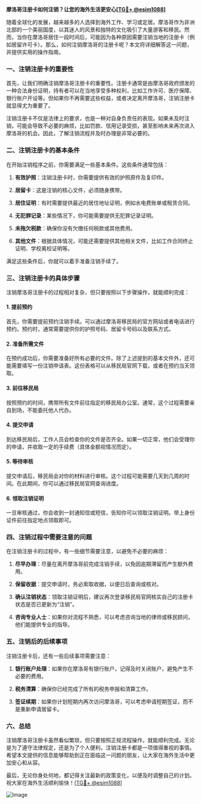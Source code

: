 **摩洛哥注册卡如何注销？让您的海外生活更安心[[TG💪+ @esim1088](https://t.me/s/esim1088)]**

随着全球化的发展，越来越多的人选择到海外工作、学习或定居。摩洛哥作为非洲北部的一个美丽国度，以其迷人的风景和独特的文化吸引了大量游客和移民。然而，当你在摩洛哥居住一段时间后，可能因为各种原因需要注销当地的注册卡（例如居留许可卡）。那么，如何注销摩洛哥的注册卡呢？本文将详细解答这一问题，并提供实用的操作指南。

### 一、注销注册卡的重要性

首先，让我们明确注销摩洛哥注册卡的重要性。注册卡通常是由摩洛哥政府颁发的一种合法身份证明，持有者可以在当地享受多种权利，比如工作许可、医疗保障、银行账户开设等。但如果你不再需要这些权益，或者决定离开摩洛哥，注销注册卡就显得尤为重要了。

注销注册卡不仅是法律上的要求，也是一种对自身负责任的表现。如果未及时注销，可能会导致不必要的麻烦，比如罚款、信用记录受损，甚至影响未来再次进入摩洛哥的机会。因此，了解注销流程并及时办理是非常必要的。

### 二、注销注册卡的基本条件

在开始注销程序之前，你需要满足一些基本条件。这些条件通常包括：

1. **有效护照**：注销注册卡时，你需要提供有效的护照原件及复印件。
   
2. **居留卡**：这是注销的核心文件，必须随身携带。

3. **居住证明**：有时需要提供最近的居住地址证明，例如水电费账单或租赁合同。

4. **无犯罪记录**：某些情况下，你可能需要提供无犯罪记录证明。

5. **未拖欠税款**：确保你没有欠缴任何税款或其他费用。

6. **其他文件**：根据具体情况，可能还需要提供其他相关文件，比如工作合同终止证明、学校离校证明等。

满足这些条件后，你就可以着手准备注销手续了。

### 三、注销注册卡的具体步骤

注销摩洛哥注册卡的过程相对复杂，但只要按照以下步骤操作，就能顺利完成：

#### 1. 提前预约

首先，你需要提前预约注销手续。可以通过摩洛哥移民局的官方网站或者电话进行预约。预约时，通常需要提供你的护照号码、居留卡号码以及联系方式。

#### 2. 准备所需文件

在预约成功后，你需要准备好所有必要的文件。除了上述提到的基本文件外，还可能需要填写一份注销申请表。这份表格可以从移民局官网下载，或者在预约当天领取。

#### 3. 前往移民局

按照预约的时间，携带所有文件前往指定的移民局办公室。通常，这个过程需要亲自到场，不能委托他人代办。

#### 4. 提交申请

到达移民局后，工作人员会检查你的文件是否齐全。如果一切正常，他们会受理你的申请，并收取一定的手续费（具体金额视情况而定）。

#### 5. 等待审核

提交申请后，移民局会对你的材料进行审核。这个过程可能需要几天到几周的时间。在此期间，你可以通过移民局官网查询进度。

#### 6. 领取注销证明

一旦审核通过，你会收到一封通知信或短信，告知你可以领取注销证明。带上身份证件前往指定地点领取即可。

### 四、注销过程中需要注意的问题

在注销注册卡的过程中，有一些细节需要注意，以避免不必要的麻烦：

1. **尽早办理**：尽量在离开摩洛哥前完成注销手续，以免因逾期滞留而产生额外费用。

2. **保留收据**：提交申请时，务必索取收据，以便日后查询或核对。

3. **确认注销状态**：领取注销证明后，建议再次登录移民局官网核实自己的注册卡状态是否已更新为“注销”。

4. **咨询专业人士**：如果你对流程不熟悉，可以考虑咨询当地的律师或移民顾问，他们能提供专业的指导。

### 五、注销后的后续事项

注销注册卡后，还有一些后续事项需要注意：

1. **银行账户处理**：如果你在摩洛哥有银行账户，记得及时关闭账户，避免产生不必要的费用。

2. **税务清算**：确保你已经完成了所有的税务申报和清算工作。

3. **签证续期**：如果你计划短期内再次访问摩洛哥，可以考虑申请短期签证，而不是重新申请居留卡。

### 六、总结

注销摩洛哥注册卡虽然看似繁琐，但只要按照正规流程操作，就能顺利完成。无论是为了遵守法律规定，还是为了个人便利，注销注册卡都是一项值得重视的事情。希望本文提供的信息能够帮助到正在面临这一问题的朋友，让大家在海外生活中更加安心和从容。

最后，无论你身处何地，都记得关注最新的政策变化，以便及时调整自己的计划。祝大家在海外生活顺利愉快！[[TG💪+ @esim1088](https://t.me/s/esim1088)]

![Image](https://i.postimg.cc/4NQfJmqS/Snipaste-2025-05-13-00-14-12.png)